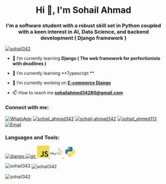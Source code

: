 <h1 align="center">Hi 👋, I'm Sohail Ahmad</h1>
<h3 align="center">I'm a software student with a robust skill set in Python coupled with a keen interest in AI, Data Science, and backend development ( Django framework )</h3>

<p align="left"> <a href="https://github.com/ryo-ma/github-profile-trophy"><img src="https://github-profile-trophy.vercel.app/?username=sohail342" alt="sohail342" /></a> </p>

- 🌱 I’m currently learning **Django ( The web framework for perfectionists with deadlines )**

- 🌱 I’m currently learning **Typescript **

- 🌱 I’m currently working on **<a href="https://github.com/Sohail342/ecommerce-Django" target="blank">E-commerce Django</a>**

- 📫 How to reach me **sohailahmed34280@gmail.com**

<h3 align="left">Connect with me:</h3>
<p align="left">
<a href="https://wa.me/+923428041928" target="blank"><img align="center" src="https://img.icons8.com/color/48/000000/whatsapp.png" alt="WhatsApp" height="30" width="40" /></a>
<a href="https://www.hackerrank.com/sohail_ahmad342" target="blank"><img align="center" src="https://raw.githubusercontent.com/rahuldkjain/github-profile-readme-generator/master/src/images/icons/Social/hackerrank.svg" alt="sohail_ahmad342" height="30" width="40" /></a>
<a href="https://www.linkedin.com/in/sohailahmad3428041928/" target="blank"><img align="center" src="https://raw.githubusercontent.com/rahuldkjain/github-profile-readme-generator/master/src/images/icons/Social/linked-in-alt.svg" alt="sohail-ahmad342" height="30" width="40" /></a>
<a href="https://instagram.com/sohail_ahmed113" target="blank"><img align="center" src="https://raw.githubusercontent.com/rahuldkjain/github-profile-readme-generator/master/src/images/icons/Social/instagram.svg" alt="sohail_ahmed113" height="30" width="40" /></a>
<a href="mailto:sohailahmad342@gmail.com" target="blank"><img align="center" src="https://img.icons8.com/ios-filled/50/000000/email-open.png" alt="Email" height="30" width="40" /></a>
</p>

<h3 align="left">Languages and Tools:</h3>
<p align="left"> 
<a href="https://www.djangoproject.com/" target="_blank" rel="noreferrer"> <img src="https://cdn.worldvectorlogo.com/logos/django.svg" alt="django" width="40" height="40"/> </a> 
<a href="https://git-scm.com/" target="_blank" rel="noreferrer"> <img src="https://www.vectorlogo.zone/logos/git-scm/git-scm-icon.svg" alt="git" width="40" height="40"/> </a> 
<a href="https://developer.mozilla.org/en-US/docs/Web/JavaScript" target="_blank" rel="noreferrer"> <img src="https://raw.githubusercontent.com/devicons/devicon/master/icons/javascript/javascript-original.svg" alt="javascript" width="40" height="40"/> </a> 
<a href="https://www.mysql.com/" target="_blank" rel="noreferrer"> <img src="https://raw.githubusercontent.com/devicons/devicon/master/icons/mysql/mysql-original-wordmark.svg" alt="mysql" width="40" height="40"/> </a> 
<a href="https://www.python.org" target="_blank" rel="noreferrer"> <img src="https://raw.githubusercontent.com/devicons/devicon/master/icons/python/python-original.svg" alt="python" width="40" height="40"/> </a> 
</p>

<p><img align="left" src="https://github-readme-stats.vercel.app/api/top-langs?username=sohail342&show_icons=true&locale=en&layout=compact" alt="sohail342" /></p>

<p>&nbsp;<img align="center" src="https://github-readme-stats.vercel.app/api?username=sohail342&show_icons=true&locale=en" alt="sohail342" /></p>

<p><img align="center" src="https://github-readme-streak-stats.herokuapp.com/?user=sohail342&" alt="sohail342" /></p>
